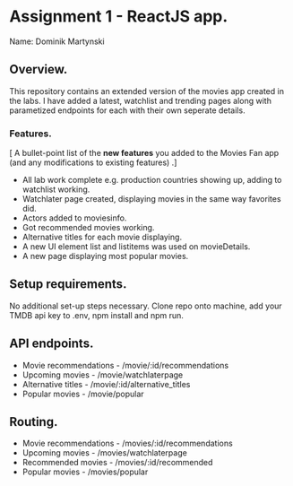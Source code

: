 # Assignment 1 - ReactJS app.

Name: Dominik Martynski

## Overview.

This repository contains an extended version of the movies app created in the labs. 
I have added a latest, watchlist and trending pages along with parametized endpoints
for each with their own seperate details.

### Features.
[ A bullet-point list of the __new features__ you added to the Movies Fan app (and any modifications to existing features) .]
 
+ All lab work complete e.g. production countries showing up, adding to watchlist working.
+ Watchlater page created, displaying movies in the same way favorites did.
+ Actors added to moviesinfo.
+ Got recommended movies working.
+ Alternative titles for each movie displaying.
+ A new UI element list and listitems was used on movieDetails.
+ A new page displaying most popular movies.


## Setup requirements.

No additional set-up steps necessary. Clone repo onto machine, add your TMDB api key to .env, npm install and npm run.

## API endpoints.

+ Movie recommendations - /movie/:id/recommendations
+ Upcoming movies - /movie/watchlaterpage
+ Alternative titles - /movie/:id/alternative_titles
+ Popular movies - /movie/popular

## Routing.

+ Movie recommendations - /movies/:id/recommendations
+ Upcoming movies - /movies/watchlaterpage
+ Recommended movies - /movies/:id/recommended
+ Popular movies - /movies/popular
